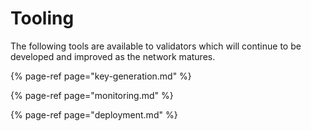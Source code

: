# Tooling

The following tools are available to validators which will continue to be developed and improved as the network matures. 

{% page-ref page="key-generation.md" %}

{% page-ref page="monitoring.md" %}

{% page-ref page="deployment.md" %}



